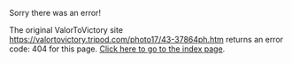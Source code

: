 

Sorry there was an error!

The original ValorToVictory site https://valortovictory.tripod.com/photo17/43-37864ph.htm returns an error code: 404 for this page. [Click here to go to the index page](../index.md).